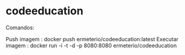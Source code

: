 ﻿# codeeducation

Comandos: 


  Push imagem : docker push ermeterio/codeeducation:latest
  Executar imagem : docker run -i -t -d -p 8080:8080 ermeterio/codeeducation
